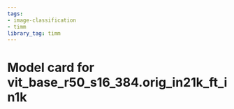 ```yaml
---
tags:
- image-classification
- timm
library_tag: timm
---
```

# Model card for vit_base_r50_s16_384.orig_in21k_ft_in1k